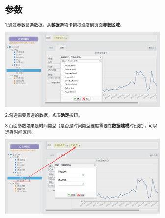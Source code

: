 # 参数

1.通过参数筛选数据，从**数据**选项卡拖拽维度到页面**参数区域**。

![](/assets/importn33.png)

2.勾选需要筛选的数据，点击**确定**按钮。

3.页面参数如果是时间类型（是否是时间类型维度需要在**数据建模**时设定），可以选择时间区间。

![](/assets/importn34.png)

